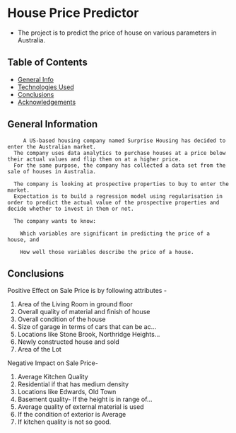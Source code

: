 # House Price Predictor
-   The project is to predict the price of house on various parameters in Australia.

## Table of Contents
* [General Info](#general-information)
* [Technologies Used](#technologies-used)
* [Conclusions](#conclusions)
* [Acknowledgements](#acknowledgements)


## General Information
         A US-based housing company named Surprise Housing has decided to enter the Australian market. 
	  The company uses data analytics to purchase houses at a price below their actual values and flip them on at a higher price. 
	  For the same purpose, the company has collected a data set from the sale of houses in Australia.  

      The company is looking at prospective properties to buy to enter the market. 
	  Expectation is to build a regression model using regularisation in order to predict the actual value of the prospective properties and decide whether to invest in them or not. 

	  The company wants to know:

		Which variables are significant in predicting the price of a house, and

		How well those variables describe the price of a house.
		
## Conclusions

Positive Effect on Sale Price is by following attributes -

1. Area of the Living Room in ground floor
2. Overall quality of material and finish of house
3. Overall condition of the house
4. Size of garage in terms of cars that can be ac...
5. Locations like Stone Brook, Northridge Heights...
6. Newly constructed house and sold
7. Area of the Lot

Negative Impact on Sale Price-

1. Average Kitchen Quality
2. Residential if that has medium density
3. Locations like Edwards, Old Town
4. Basement quality- If the height is in range of...
5. Average quality of external material is used
6. If the condition of exterior is Average
7. If kitchen quality is not so good.